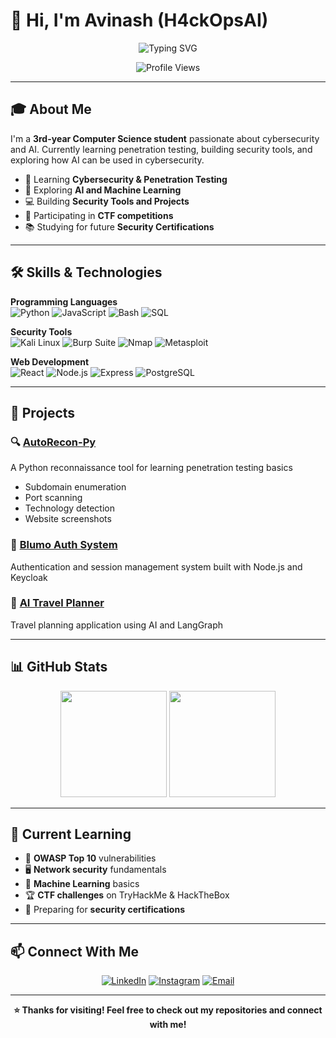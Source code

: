 # 👋 Hi, I'm Avinash (H4ckOpsAI)

<div align="center">

<img src="https://readme-typing-svg.herokuapp.com?font=Fira+Code&size=28&pause=1000&color=00FF41&center=true&vCenter=true&width=600&lines=Cybersecurity+Student;Penetration+Testing+Learner;AI+%26+Security+Enthusiast" alt="Typing SVG" />

![Profile Views](https://komarev.com/ghpvc/?username=H4ckOpsAI&color=brightgreen&style=flat-square)

</div>

---

## 🎓 About Me

I'm a **3rd-year Computer Science student** passionate about cybersecurity and AI. Currently learning penetration testing, building security tools, and exploring how AI can be used in cybersecurity.

- 🔐 Learning **Cybersecurity & Penetration Testing**
- 🤖 Exploring **AI and Machine Learning**
- 💻 Building **Security Tools and Projects**
- 🎯 Participating in **CTF competitions**
- 📚 Studying for future **Security Certifications**

---

## 🛠️ Skills & Technologies

**Programming Languages**
<br>
![Python](https://img.shields.io/badge/Python-3776AB?style=flat&logo=python&logoColor=white)
![JavaScript](https://img.shields.io/badge/JavaScript-F7DF1E?style=flat&logo=javascript&logoColor=black)
![Bash](https://img.shields.io/badge/Bash-4EAA25?style=flat&logo=gnu-bash&logoColor=white)
![SQL](https://img.shields.io/badge/SQL-336791?style=flat&logo=postgresql&logoColor=white)

**Security Tools**
<br>
![Kali Linux](https://img.shields.io/badge/Kali_Linux-557C94?style=flat&logo=kali-linux&logoColor=white)
![Burp Suite](https://img.shields.io/badge/Burp_Suite-FF6633?style=flat&logo=burp-suite&logoColor=white)
![Nmap](https://img.shields.io/badge/Nmap-0078D4?style=flat&logo=nmap&logoColor=white)
![Metasploit](https://img.shields.io/badge/Metasploit-2596CD?style=flat&logo=metasploit&logoColor=white)

**Web Development**
<br>
![React](https://img.shields.io/badge/React-20232A?style=flat&logo=react&logoColor=61DAFB)
![Node.js](https://img.shields.io/badge/Node.js-43853D?style=flat&logo=node.js&logoColor=white)
![Express](https://img.shields.io/badge/Express-404D59?style=flat&logo=express&logoColor=white)
![PostgreSQL](https://img.shields.io/badge/PostgreSQL-316192?style=flat&logo=postgresql&logoColor=white)

---

## 🚀 Projects

### 🔍 [AutoRecon-Py](https://github.com/H4ckOpsAI/AutoRecon-Py)
A Python reconnaissance tool for learning penetration testing basics
- Subdomain enumeration
- Port scanning
- Technology detection
- Website screenshots

### 🔐 [Blumo Auth System](https://github.com/H4ckOpsAI/Blumo-Email-Campaign-Backend)
Authentication and session management system built with Node.js and Keycloak

### 🤖 [AI Travel Planner](https://github.com/H4ckOpsAI/Internship/tree/main/AI-ML-Internship-Eminds/Travel_Planner_Agent_using_LangGraph)
Travel planning application using AI and LangGraph

---

## 📊 GitHub Stats

<div align="center">

<img src="https://github-readme-stats.vercel.app/api?username=H4ckOpsAI&show_icons=true&theme=dark&hide_border=true" height="170" />
<img src="https://github-readme-stats.vercel.app/api/top-langs/?username=H4ckOpsAI&layout=compact&theme=dark&hide_border=true" height="170" />

</div>

---

## 🎯 Current Learning

- 🔐 **OWASP Top 10** vulnerabilities
- 🖥️ **Network security** fundamentals  
- 🤖 **Machine Learning** basics
- 🏆 **CTF challenges** on TryHackMe & HackTheBox
- 📜 Preparing for **security certifications**

---

## 📫 Connect With Me

<div align="center">

[![LinkedIn](https://img.shields.io/badge/LinkedIn-0077B5?style=for-the-badge&logo=linkedin&logoColor=white)](https://www.linkedin.com/in/avinash312006)
[![Instagram](https://img.shields.io/badge/Instagram-E4405F?style=for-the-badge&logo=instagram&logoColor=white)](https://instagram.com/i_avinash31)
[![Email](https://img.shields.io/badge/Gmail-D14836?style=for-the-badge&logo=gmail&logoColor=white)](mailto:avinashraja31032006@gmail.com)

</div>

---

<div align="center">

**⭐ Thanks for visiting! Feel free to check out my repositories and connect with me!**

</div>
